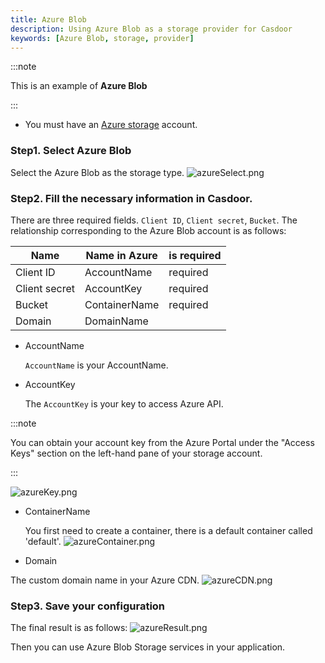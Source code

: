 ```yaml
---
title: Azure Blob
description: Using Azure Blob as a storage provider for Casdoor
keywords: [Azure Blob, storage, provider]
---
```


:::note

This is an example of **Azure Blob** 

:::

- You must have an [Azure storage](https://docs.microsoft.com/azure/storage/common/storage-account-create?tabs=azure-portal) account.

### Step1. Select Azure Blob

Select the Azure Blob as the storage type. ![azureSelect.png](/img/providers/storage/azureSelect.png)

### Step2. Fill the necessary information in Casdoor.

There are three required fields. `Client ID`, 
 `Client secret`, `Bucket`. The relationship corresponding to the Azure Blob account is as follows:

|    Name       |   Name in Azure |   is required |
|      ----     |   ----          |  ----         |
|Client ID      |   AccountName   | required     |
|Client secret  |   AccountKey    | required      |
|Bucket         |   ContainerName | required     |
|Domain         |   DomainName    |               |

- AccountName

    `AccountName` is your AccountName.

- AccountKey

    The `AccountKey` is your key to access Azure API.

:::note

You can obtain your account key from the Azure Portal under the "Access Keys" section on the left-hand pane of your storage account.

:::


![azureKey.png](/img/providers/storage/azureKey.png)


- ContainerName

  You first need to create a container, there is a default container called 'default'.
![azureContainer.png](/img/providers/storage/azureContainer.png)

- Domain 

The custom domain name in your Azure CDN.
![azureCDN.png](/img/providers/storage/azureCDN.png)


### Step3. Save your configuration
The final result is as follows:
![azureResult.png](/img/providers/storage/azureResult.png)

Then you can use Azure Blob Storage services in your application.